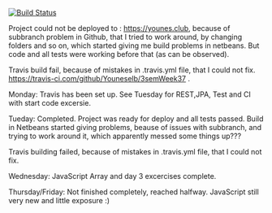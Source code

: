 [![Build Status](https://travis-ci.com/Youneselb/3semWeek37.svg?branch=master)](https://travis-ci.com/Youneselb/3semWeek37)

Project could not be deployed to : https://younes.club, because of subbranch problem in Github, that I tried to work around, 
by changing folders and so on, which started giving me build problems in netbeans. But code and all tests were working before that (as can be observed). 

Travis build fail, because of mistakes in .travis.yml file, that I could not fix. https://travis-ci.com/github/Youneselb/3semWeek37 .

Monday: Travis has been set up. See Tuesday for REST,JPA, Test and CI with start code excersie.

Tueday: Completed. Project was ready for deploy and all tests passed. Build in Netbeans started giving problems,
beause of issues with subbranch, and trying to work around it, which apparently messed some things up???

Travis building failed, because of mistakes in .travis.yml file, that I could not fix. 

Wednesday: JavaScript Array and day 3 excercises complete.

Thursday/Friday: Not finished completely, reached halfway. JavaScript still very new and little exposure :) 
        
       


